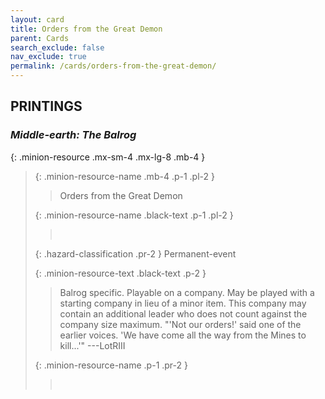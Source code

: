 ```yaml
---
layout: card
title: Orders from the Great Demon
parent: Cards
search_exclude: false
nav_exclude: true
permalink: /cards/orders-from-the-great-demon/
---
```


## PRINTINGS


### _Middle-earth: The Balrog_

{: .minion-resource .mx-sm-4 .mx-lg-8 .mb-4 }
> {: .minion-resource-name .mb-4 .p-1 .pl-2 }
> > <div class="hazard-mp"></div>
> > <div class="card-name">Orders from the Great Demon</div>
>
> {: .minion-resource-name .black-text .p-1 .pl-2 }
> > &nbsp;
>
> {: .hazard-classification .pr-2 }
> Permanent-event
>
> {: .minion-resource-text .black-text .p-2 }
> > Balrog specific. Playable on a company. May be played with a starting company in lieu of a minor item. This company may contain an additional leader who does not count against the company size maximum.  "'Not our orders!' said one of the earlier voices. 'We have come all the way from the Mines to kill...'" ---LotRIII 
> 
> {: .minion-resource-name .p-1 .pr-2 }
> > <div class="card-shield"></div>
> > <div class="card-corruption-white">&nbsp;</div>
